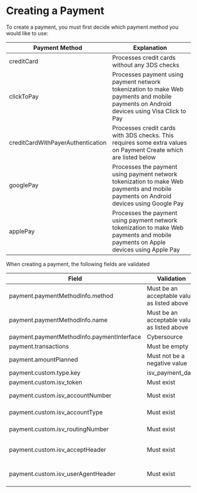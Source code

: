 # Creating a Payment

To create a payment, you must first decide which payment method you would like to use:

| Payment Method                    | Explanation                                                                                                          |
| --------------------------------- | -------------------------------------------------------------------------------------------------------------------- |
| creditCard                        | Processes credit cards without any 3DS checks                                                                       |
| clickToPay                      | Processes payment using payment network tokenization to make Web payments and mobile payments on Android devices using Visa Click to Pay                                                          |
| creditCardWithPayerAuthentication | Processes credit cards with 3DS checks. This requires some extra values on Payment Create which are listed below    |
| googlePay                         | Processes the payment using payment network tokenization to make Web payments and mobile payments on Android devices using Google Pay |
| applePay                          | Processes the payment using payment network tokenization to make Web payments and mobile payments on Apple devices using Apple Pay   |



When creating a payment, the following fields are validated

| Field                                      | Validation                                  | When   |
| ------------------------------------------ | ------------------------------------------- | ------ |
| payment.paymentMethodInfo.method           | Must be an acceptable value as listed above | Always |
| payment.paymentMethodInfo.name             | Must be an acceptable value as listed above | Always |
| payment.paymentMethodInfo.paymentInterface | Cybersource                                 | Always |
| payment.transactions                       | Must be empty                               | Always |
| payment.amountPlanned                      | Must not be a negative value                | Always |
| payment.custom.type.key                    | isv_payment_data                            | Always |
| payment.custom.isv_token                   | Must exist                                  | Always |
| payment.custom.isv_accountNumber           | Must exist                                  | payment.paymentMethodInfo.method == eCheck                            |
| payment.custom.isv_accountType             | Must exist                                  | payment.paymentMethodInfo.method == eCheck                            |
| payment.custom.isv_routingNumber           | Must exist                                  | payment.paymentMethodInfo.method == eCheck                            |
| payment.custom.isv_acceptHeader            | Must exist                                  | payment.paymentMethodInfo.method == creditCardWithPayerAuthentication |
| payment.custom.isv_userAgentHeader         | Must exist                                  | payment.paymentMethodInfo.method == creditCardWithPayerAuthentication |

